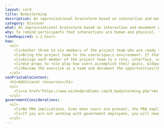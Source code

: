 ```yaml
---
layout: card
title: Bodystorming
description: An improvisational brainstorm based on interaction and movement with the body.
category: Discover
what: An improvisational brainstorm based on interaction and movement with the body.
why: To remind participants that interactions are human and physical, to teach stakeholders empathy for users, and to get away from our computers.
timeRequired: 1-2 hours
how:
  <ol>
    <li>Gather three to six members of the project team who are ready to think on their feet. If possible, identify a few users who can play along.</li>
    <li>Bring the project team to the user&rsquo;s environment. If that&rsquo;s not practical, model the user&rsquo;s environment in a conference room.</li>
    <li>Assign each member of the project team to a role, interface, or &ldquo;touchpoint&rdquo; that you have identified in a <a href="/journey-mapping/">journey map</a>. If users are present, ask them to pretend to accomplish their goals as usual. Otherwise, assign a <a href="/personas/">persona</a> to each member of the product team who isn&rsquo;t serving as a touchpoint. If you anticipate discomfort, assign roles in advance and start with a basic script.</li>
    <li>Use props to role play how users accomplish their goals. &ldquo;Speak the interface&rdquo; to one another. For example, one of the touchpoints might say &ldquo;Submit all of your required forms,&rdquo; and the user might respond &ldquo;Arg! I don&rsquo;t know what forms are required!&rdquo;</li>
    <li>Review the exercise as a team and document the opportunities/challenges that this exercise suggests.</li>
  </ol>
nonPrintableContent:
  <h1>Additional resources</h1>
  <ul>
    <li><a href="https://www.wickedproblems.com/6_bodystorming.php">An explanation of bodystorming on Wicked Problems&colon; Problems Worth Solving. Austin Center for Design.</a></li>    
  </ul>
governmentConsiderations:
  <ul>
    <li>No PRA implications. Even when users are present, the PRA explicitly exempts direct observation and non-standardized conversation, 5 CFR 1320.3(h)3.</li>
    <li>If you are not working with government employees, you will need to observe standard precautions for archiving personally identifiable information.</li>  
  </ul>
---
```

